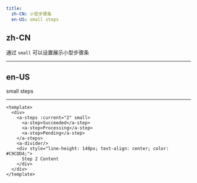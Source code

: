 ```yaml
title:
  zh-CN: 小型步骤条
  en-US: small steps
```

## zh-CN

通过 `small` 可以设置展示小型步骤条


---

## en-US

small steps

---

```vue
<template>
  <div>
    <a-steps :current="2" small>
      <a-step>Succeeded</a-step>
      <a-step>Processing</a-step>
      <a-step>Pending</a-step>
    </a-steps>
    <a-divider/>
    <div style="line-height: 140px; text-align: center; color: #C9CDD4;">
      Step 2 Content
    </div>
  </div>
</template>
```
